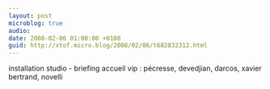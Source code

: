 ```yaml
---
layout: post
microblog: true
audio: 
date: 2008-02-06 01:00:00 +0100
guid: http://xtof.micro.blog/2008/02/06/t682832312.html
---
```

installation studio - briefing accueil vip : pécresse, devedjian, darcos, xavier bertrand, novelli
